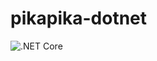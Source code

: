 # pikapika-dotnet

![.NET Core](https://github.com/bvillanueva-mdsol/pikapika-dotnet/workflows/.NET%20Core/badge.svg?branch=develop)
